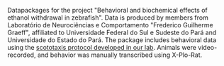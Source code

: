 Datapackages for the project "Behavioral and biochemical effects of ethanol withdrawal in zebrafish". Data is produced by members from Laboratório de Neurociências e Comportamento "Frederico Guilherme Graeff", affiliated to Universidade Federal do Sul e Sudeste do Pará and Universidade do Estado do Pará.
The package includes behavioral data using the [scototaxis protocol developed in our lab](https://wiki.zfin.org/pages/viewpage.action?pageId=98537687). Animals were video-recorded, and behavior was manually transcribed using X-Plo-Rat.
